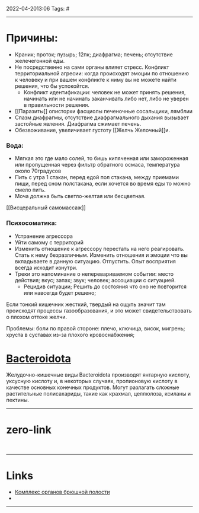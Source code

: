 2022-04-2013:06
Tags: #

---
# Причины:
- Краник; проток; пузырь; 12пк; диафрагма; печень; отсутствие желечегонной еды.
- Не посредственно на сами органы влияет стресс. Конфликт территориальной агресии: когда происходят эмоции по отношению к человеку и при вашем конфликте к ниму вы не можете найти решения, что бы успокойтся.
	- Конфликт идентификации: человек не может принять решения, начинать или не начинать заканчивать либо нет, либо не уверен в правильности решения.
- [[Паразиты]] описторхи фасциолы печеночные сосальщики, лямблии
- Спазм диафрагмы, отсутствие диафрагмального дыхания вызывает застойные явления. Диафрагма сжимает печень.
- Обезвоживание, увеличивает густоту [[Желчь Желочный]]и.

### Вода:
- Мягкая это где мало солей, то бишь кипяченная или замороженная или пропущенная через фильтр обратного осмаса, температура около 70градусов
- Пить с утра 1 стакан, перед едой пол стакана, между приемами пищи, перед сном полстакана, если хочется во время еды то можно смело пить. 
- Моча должна быть светло-желтая или бесцветная. 

[[Висцеральный самомассаж]]

### Психосоматика:
- Устранение агрессора
- Уйти самому с территорий 
- Изменить отношение к агрессору перестать на него реагировать. Стать к нему безразличным. Изменить отношения и эмоции что вы вкладываете в данную ситуацию. Отпустить. Опыт восприятия всегда исходит изнутри. 
- Треки это напоминание о неперевариваемом событии: место действия; вкус; запах; звук; человек; ассоциации с ситуацией. 
	- Рецидив ситуации; Решить до состояния что оно не повторится или навсегда будет решено;

Если тонкий кишечник жесткий, твердый на ощупь значит там происходят процессы газообразования, и это может свидетельствовать о плохом оттоке желчи.  

Проблемы: боли по правой стороне: плечо, ключица, висок, мигрень; хруста в суставах из-за плохого кровоснабжения; 


# [Bacteroidota](https://en.wikipedia.org/wiki/Bacteroidota#Metabolism)
Желудочно-кишечные виды Bacteroidota производят янтарную кислоту, уксусную кислоту и, в некоторых случаях, пропионовую кислоту в качестве основных конечных продуктов. Могут разлагать сложные растительные полисахариды, такие как крахмал, целлюлоза, ксиланы и пектины.

---
# zero-link

</br>

---
# Links
- [Комплекс органов брюшной полости](https://www.youtube.com/watch?v=eROir7Bb5GE)
- 

---